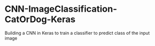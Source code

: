 # CNN-ImageClassification-CatOrDog-Keras
Building a CNN in Keras to train a classifier to predict class of the input image
